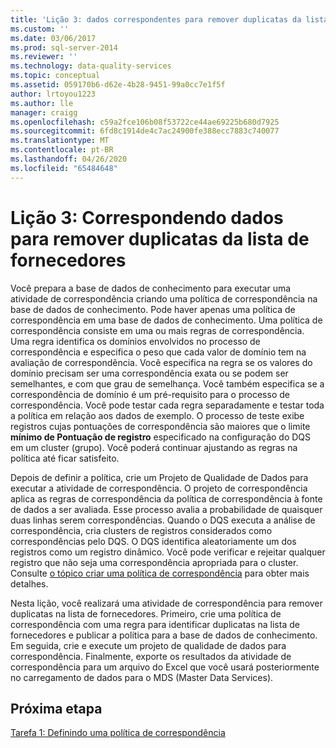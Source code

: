```yaml
---
title: 'Lição 3: dados correspondentes para remover duplicatas da lista de fornecedores | Microsoft Docs'
ms.custom: ''
ms.date: 03/06/2017
ms.prod: sql-server-2014
ms.reviewer: ''
ms.technology: data-quality-services
ms.topic: conceptual
ms.assetid: 059170b6-d62e-4b28-9451-99a0cc7e1f5f
author: lrtoyou1223
ms.author: lle
manager: craigg
ms.openlocfilehash: c59a2fce106b08f53722ce44ae69225b680d7925
ms.sourcegitcommit: 6fd8c1914de4c7ac24900fe388ecc7883c740077
ms.translationtype: MT
ms.contentlocale: pt-BR
ms.lasthandoff: 04/26/2020
ms.locfileid: "65484648"
---
```

# <a name="lesson-3-matching-data-to-remove-duplicates-from-supplier-list"></a>Lição 3: Correspondendo dados para remover duplicatas da lista de fornecedores
  Você prepara a base de dados de conhecimento para executar uma atividade de correspondência criando uma política de correspondência na base de dados de conhecimento. Pode haver apenas uma política de correspondência em uma base de dados de conhecimento. Uma política de correspondência consiste em uma ou mais regras de correspondência. Uma regra identifica os domínios envolvidos no processo de correspondência e especifica o peso que cada valor de domínio tem na avaliação de correspondência. Você especifica na regra se os valores do domínio precisam ser uma correspondência exata ou se podem ser semelhantes, e com que grau de semelhança. Você também especifica se a correspondência de domínio é um pré-requisito para o processo de correspondência. Você pode testar cada regra separadamente e testar toda a política em relação aos dados de exemplo. O processo de teste exibe registros cujas pontuações de correspondência são maiores que o limite **mínimo de Pontuação de registro** especificado na configuração do DQS em um cluster (grupo). Você poderá continuar ajustando as regras na política até ficar satisfeito.  
  
 Depois de definir a política, crie um Projeto de Qualidade de Dados para executar a atividade de correspondência. O projeto de correspondência aplica as regras de correspondência da política de correspondência à fonte de dados a ser avaliada. Esse processo avalia a probabilidade de quaisquer duas linhas serem correspondências. Quando o DQS executa a análise de correspondência, cria clusters de registros considerados como correspondências pelo DQS. O DQS identifica aleatoriamente um dos registros como um registro dinâmico. Você pode verificar e rejeitar qualquer registro que não seja uma correspondência apropriada para o cluster. Consulte [o tópico criar uma política de correspondência](https://msdn.microsoft.com/library/hh270290.aspx) para obter mais detalhes.  
  
 Nesta lição, você realizará uma atividade de correspondência para remover duplicatas na lista de fornecedores. Primeiro, crie uma política de correspondência com uma regra para identificar duplicatas na lista de fornecedores e publicar a política para a base de dados de conhecimento. Em seguida, crie e execute um projeto de qualidade de dados para correspondência. Finalmente, exporte os resultados da atividade de correspondência para um arquivo do Excel que você usará posteriormente no carregamento de dados para o MDS (Master Data Services).  
  
## <a name="next-step"></a>Próxima etapa  
 [Tarefa 1: Definindo uma política de correspondência](../../2014/tutorials/task-1-defining-a-matching-policy.md)  
  
  
